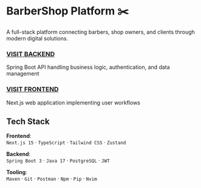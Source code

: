 # BarberShop Platform ✂️
A full-stack platform connecting barbers, shop owners, and clients through modern digital solutions.

### [VISIT BACKEND](backend/)
Spring Boot API handling business logic, authentication, and data management


### [VISIT FRONTEND](frontend/)
Next.js web application implementing user workflows

## Tech Stack
**Frontend**:  
`Next.js 15` · `TypeScript` · `Tailwind CSS` · `Zustand`

**Backend**:  
`Spring Boot 3` · `Java 17` · `PostgreSQL` · `JWT`

**Tooling**:  
`Maven` · `Git` · `Postman` · `Npm` · `Pip` · `Nvim`


